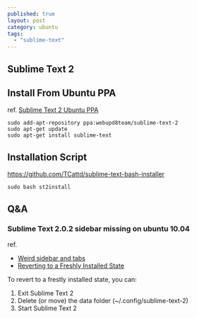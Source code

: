 ```yaml
---
published: true
layout: post
category: ubuntu
tags: 
  - "sublime-text"
---
```


## Sublime Text 2

## Install From Ubuntu PPA
ref. [Sublime Text 2 Ubuntu PPA](http://www.webupd8.org/2011/03/sublime-text-2-ubuntu-ppa.html)

    sudo add-apt-repository ppa:webupd8team/sublime-text-2
    sudo apt-get update
    sudo apt-get install sublime-text

## Installation Script
https://github.com/TCattd/sublime-text-bash-installer

    sudo bash st2install

## Q&A

### Sublime Text 2.0.2 sidebar missing on ubuntu 10.04
ref. 

* [Weird sidebar and tabs](http://www.sublimetext.com/forum/viewtopic.php?f=3&t=12167&start=0&hilit=sidebar)
* [Reverting to a Freshly Installed State](http://www.sublimetext.com/docs/2/revert.html)

To revert to a frestly installed state, you can:

1. Exit Sublime Text 2
2. Delete (or move) the data folder (~/.config/sublime-text-2)
3. Start Sublime Text 2

